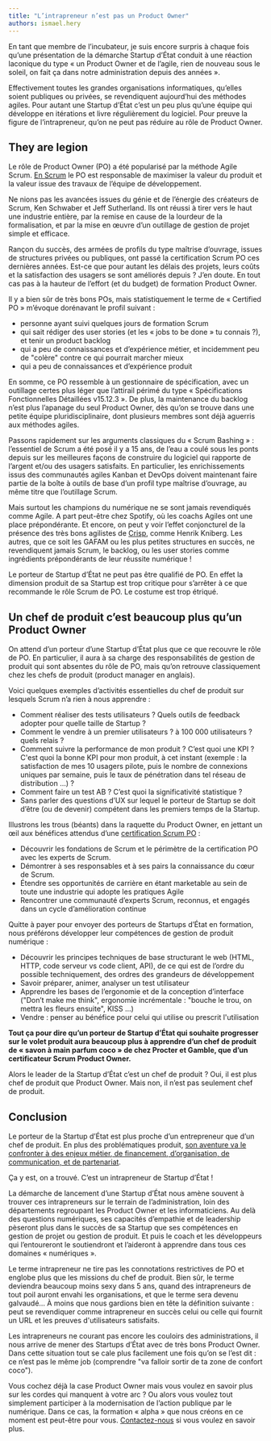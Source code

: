 ```yaml
---
title: "L’intrapreneur n’est pas un Product Owner"
authors: ismael.hery
---
```


En tant que membre de l’incubateur, je suis encore surpris à chaque fois qu’une présentation de la démarche Startup d’État conduit à une réaction laconique du type « un Product Owner et de l’agile, rien de nouveau sous le soleil, on fait ça dans notre administration depuis des années ».

Effectivement toutes les grandes organisations informatiques, qu’elles soient publiques ou privées, se revendiquent aujourd’hui des méthodes agiles. Pour autant une Startup d’État c’est un peu plus qu’une équipe qui développe en itérations et livre régulièrement du logiciel. Pour preuve la figure de l’intrapreneur, qu’on ne peut pas réduire au rôle de Product Owner.

<!--more-->

## They are legion

Le rôle de Product Owner (PO) a été popularisé par la méthode Agile Scrum. [En Scrum](https://www.scrumguides.org/scrum-guide.html#team-po) le PO est responsable de maximiser la valeur du produit et la valeur issue des travaux de l’équipe de développement.

Ne nions pas les avancées issues du génie et de l’énergie des créateurs de Scrum, Ken Schwaber et Jeff Sutherland. Ils ont réussi à tirer vers le haut une industrie entière, par la remise en cause de la lourdeur de la formalisation, et par la mise en œuvre d’un outillage de gestion de projet simple et efficace.

Rançon du succès, des armées de profils du type maîtrise d’ouvrage, issues de structures privées ou publiques, ont passé la certification Scrum PO ces dernières années. Est-ce que pour autant les délais des projets, leurs coûts et la satisfaction des usagers se sont améliorés depuis ? J’en doute. En tout cas pas à la hauteur de l’effort (et du budget) de formation Product Owner.

Il y a bien sûr de très bons POs, mais statistiquement le terme de « Certified PO » m’évoque dorénavant le profil suivant :

* personne ayant suivi quelques jours de formation Scrum
* qui sait rédiger des user stories (et les « jobs to be done » tu connais ?), et tenir un product backlog
* qui a peu de connaissances et d’expérience métier, et incidemment peu de "colère" contre ce qui pourrait marcher mieux 
* qui a peu de connaissances et d’expérience produit

En somme, ce PO ressemble à un gestionnaire de spécification, avec un outillage certes plus léger que l’attirail périmé du type « Spécifications Fonctionnelles Détaillées v15.12.3 ». De plus, la maintenance du backlog n’est plus l’apanage du seul Product Owner, dès qu’on se trouve dans une petite équipe pluridisciplinaire, dont plusieurs membres sont déjà aguerris aux méthodes agiles.

Passons rapidement sur les arguments classiques du « Scrum Bashing » : l’essentiel de Scrum a été posé il y a 15 ans, de l’eau a coulé sous les ponts depuis sur les meilleures façons de construire du logiciel qui rapporte de l’argent et/ou des usagers satisfaits. En particulier, les enrichissements issus des communautés agiles Kanban et DevOps doivent maintenant faire partie de la boîte à outils de base d’un profil type maîtrise d’ouvrage, au même titre que l’outillage Scrum.

Mais surtout les champions du numérique ne se sont jamais revendiqués comme Agile. A part peut-être chez Spotify, où les coachs Agiles ont une place prépondérante. Et encore, on peut y voir l’effet conjoncturel de la présence des très bons agilistes de [Crisp](http://dna.crisp.se/docs/index.html), comme Henrik Kniberg. Les autres, que ce soit les GAFAM ou les plus petites structures en succès, ne revendiquent jamais Scrum, le backlog, ou les user stories comme ingrédients prépondérants de leur réussite numérique !

Le porteur de Startup d’État ne peut pas être qualifié de PO. En effet la dimension produit de sa Startup est trop critique pour s’arrêter à ce que recommande le rôle Scrum de PO. Le costume est trop étriqué.

## Un chef de produit c’est beaucoup plus qu’un Product Owner

On attend d’un porteur d’une Startup d’État plus que ce que recouvre le rôle de PO. En particulier, il aura à sa charge des responsabilités de gestion de produit qui sont absentes du rôle de PO, mais qu’on retrouve classiquement chez les chefs de produit (product manager en anglais).

Voici quelques exemples d’activités essentielles du chef de produit sur lesquels Scrum n’a rien à nous apprendre :

* Comment réaliser des tests utilisateurs ? Quels outils de feedback adopter pour quelle taille de Startup ?
* Comment le vendre à un premier utilisateurs ? à 100 000 utilisateurs ? quels relais ?
* Comment suivre la performance de mon produit ? C’est quoi une KPI ? C'est quoi la bonne KPI pour mon produit, à cet instant (exemple : la satisfaction de mes 10 usagers pilote, puis le nombre de connexions uniques par semaine, puis le taux de pénétration dans tel réseau de distribution ...) ?
* Comment faire un test AB ? C’est quoi la significativité statistique ? 
* Sans parler des questions d’UX sur lequel le porteur de Startup se doit d’être (ou de devenir) compétent dans les premiers temps de la Startup.

Illustrons les trous (béants) dans la raquette du Product Owner, en jettant un œil aux bénéfices attendus d’une [certification Scrum PO](https://www.scrumalliance.org/certifications/practitioners/cspo-certification) :

* Découvrir les fondations de Scrum et le périmètre de la certification PO avec les experts de Scrum.
* Démontrer à ses responsables et à ses pairs la connaissance du cœur de Scrum.
* Étendre ses opportunités de carrière en étant marketable au sein de toute une industrie qui adopte les pratiques Agile
* Rencontrer une communauté d’experts Scrum, reconnus, et engagés dans un cycle d’amélioration continue

Quitte à payer pour envoyer des porteurs de Startups d’État en formation, nous préférons développer leur compétences de gestion de produit numérique :

* Découvrir les principes techniques de base structurant le web (HTML, HTTP, code serveur vs code client, API), de ce qui est de l’ordre du possible techniquement, des ordres des grandeurs de développement
* Savoir préparer, animer, analyser un test utilisateur
* Apprendre les bases de l’ergonomie et de la conception d’interface ("Don’t make me think", ergonomie incrémentale : "bouche le trou, on mettra les fleurs ensuite", KISS ...)
* Vendre : penser au bénéfice pour celui qui utilise ou prescrit l'utilisation

__Tout ça pour dire qu’un porteur de Startup d’État qui souhaite progresser sur le volet produit aura beaucoup plus à apprendre d’un chef de produit de « savon à main parfum coco » de chez Procter et Gamble, que d’un certificateur Scrum Product Owner.__

Alors le leader de la Startup d’État c’est un chef de produit ? Oui, il est plus chef de produit que Product Owner. Mais non, il n’est pas seulement chef de produit.

## Conclusion

Le porteur de la Startup d’État est plus proche d’un entrepreneur que d’un chef de produit. En plus des problématiques produit, [son aventure va le confronter à des enjeux métier, de financement, d’organisation, de communication, et de partenariat](https://beta.gouv.fr/2017/02/16/intrapreneur-startup-d-etat.html).

Ça y est, on a trouvé. C’est un intrapreneur de Startup d’État !

La démarche de lancement d’une Startup d’État nous amène souvent à trouver ces intrapreneurs sur le terrain de l’administration, loin des départements regroupant les Product Owner et les informaticiens. Au delà des questions numériques, ses capacités d’empathie et de leadership pèseront plus dans le succès de sa Startup que ses compétences en gestion de projet ou gestion de produit. Et puis le coach et les développeurs qui l’entoureront le soutiendront et l’aideront à apprendre dans tous ces domaines « numériques ».

Le terme intrapreneur ne tire pas les connotations restrictives de PO et englobe plus que les missions du chef de produit. Bien sûr, le terme deviendra beaucoup moins sexy dans 5 ans, quand des intrapreneurs de tout poil auront envahi les organisations, et que le terme sera devenu galvaudé… À moins que nous gardions bien en tête la définition suivante : peut se revendiquer comme intrapreneur en succès celui ou celle qui fournit un URL et les preuves d'utilisateurs satisfaits.

Les intrapreneurs ne courant pas encore les couloirs des administrations, il nous arrive de mener des Startups d’État avec de très bons Product Owner. Dans cette situation tout se cale plus facilement une fois qu’on se l’est dit : ce n’est pas le même job (comprendre "va falloir sortir de ta zone de confort coco").

Vous cochez déjà la case Product Owner mais vous voulez en savoir plus sur les cordes qui manquent à votre arc ? Ou alors vous voulez tout simplement participer à la modernisation de l’action publique par le numérique. Dans ce cas, la formation « alpha » que nous créons en ce moment est peut-être pour vous. [Contactez-nous](mailto:contact@beta.gouv.fr) si vous voulez en savoir plus.
